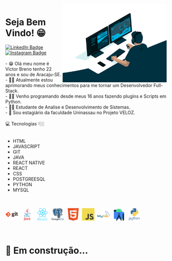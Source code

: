 <img src = "Banner.gif" width = "325px" align = "right">

# Seja Bem Vindo! 😁
  <div id="badges">
  <a href = "https://www.linkedin.com/in/victorbsr/">
    <img src="https://img.shields.io/badge/LinkedIn-blue?style=for-the-badge&logo=linkedin&logoColor=white" alt="LinkedIn Badge"/>
  </a>
  <a href = "https://www.instagram.com/victor.bsr/">
  <img src="https://img.shields.io/badge/Instagram-critical?style=for-the-badge&logo=Instagram&logoColor=white" alt="Instagram Badge"/>
  </a>
</div>

<br />
- 😁 Olá meu nome é Victor Breno tenho 22 anos e sou de Aracaju-SE. 
<br />
- 👨‍💻 Atualmente estou aprimorando meus conhecimentos para me tornar um Desenvolvedor Full-Stack. 
<br />
- 👶🏼 Venho programando desde meus 16 anos fazendo plugins e Scripts em Python. 
<br />
- 👨‍🎓 Estudante de Analise e Desenvolvimento de Sistemas.
<br />
- 👔 Sou estagiário da faculdade Uninassau no Projeto VELOZ. 
<br />
<br />
💻 Tecnologias 👇🏼
<br />
<br />

- HTML
- JAVASCRIPT
- GIT
- JAVA
- REACT NATIVE
- REACT
- CSS
- POSTGREESQL
- PYTHON
- MYSQL

<br />
<br />

<div>
  <img src="https://github.com/devicons/devicon/blob/master/icons/git/git-original-wordmark.svg" title="Git" alt="Git" width="40" height="40"/>&nbsp;
  <img src="https://github.com/devicons/devicon/blob/master/icons/java/java-original-wordmark.svg" title="Java" alt="Java" width="40" height="40"/>&nbsp;
  <img src="https://github.com/devicons/devicon/blob/master/icons/react/react-original-wordmark.svg" title="React" alt="React" width="40" height="40"/>&nbsp;
  <img src="https://github.com/devicons/devicon/blob/master/icons/postgresql/postgresql-original-wordmark.svg" title="PostGreSQL" alt="PostGreSQL" width="40" height="40"/>&nbsp;
  <img src="https://github.com/devicons/devicon/blob/master/icons/html5/html5-original.svg" title="HTML5" alt="HTML" width="40" height="40"/>&nbsp;
  <img src="https://github.com/devicons/devicon/blob/master/icons/javascript/javascript-original.svg" title="JavaScript" alt="JavaScript" width="40" height="40"/>&nbsp;
  <img src="https://github.com/devicons/devicon/blob/master/icons/mysql/mysql-original-wordmark.svg" title="MySQL" alt="MySQL" width="40" height="40"/>&nbsp;
  <img src="https://github.com/devicons/devicon/blob/master/icons/androidstudio/androidstudio-original.svg" title="Mobile" alt="Mobile" width="40" height="40"/>&nbsp;
  <img src="https://github.com/devicons/devicon/blob/master/icons/python/python-original-wordmark.svg" title="Python" alt="Python" width="40" height="40"/>&nbsp;
</div>

<br />
<br />

# 🔨 Em construção...

